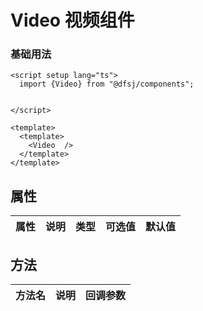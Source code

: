 # Video 视频组件
 
 
 
### 基础用法

```vue
<script setup lang="ts">
  import {Video} from "@dfsj/components"; 
   
  
</script>

<template>
  <template>
    <Video  />
  </template>
</template>

```
 


##  属性 
 

| 属性 | 说明   | 类型           | 可选值 | 默认值  |
| ---- |------|--------------| ---- |------| 



##   方法
 

| 方法名 | 说明   | 回调参数                        |
| ---- |------|-----------------------------| 

